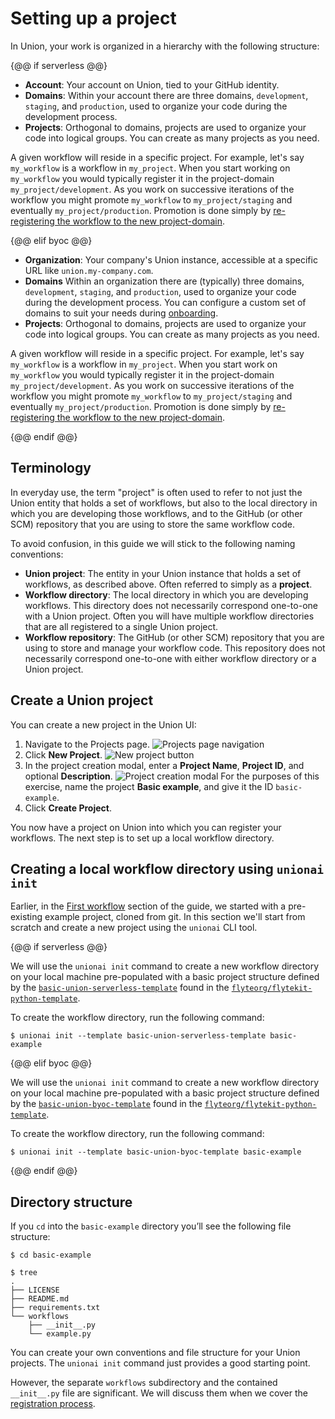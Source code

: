 # Setting up a project

In Union, your work is organized in a hierarchy with the following structure:

{@@ if serverless @@}

* **Account**: Your account on Union, tied to your GitHub identity.
* **Domains**: Within your account there are three domains, `development`, `staging`, and `production`, used to organize your code during the development process.
* **Projects**: Orthogonal to domains, projects are used to organize your code into logical groups. You can create as many projects as you need.

A given workflow will reside in a specific project. For example, let's say `my_workflow` is a workflow in `my_project`.
When you start working on `my_workflow` you would typically register it in the project-domain `my_project/development`.
As you work on successive iterations of the workflow you might promote `my_workflow` to `my_project/staging` and eventually  `my_project/production`.
Promotion is done simply by [re-registering the workflow to the new project-domain]().

{@@ elif byoc @@}

* **Organization**: Your company's Union instance, accessible at a specific URL like `union.my-company.com`.
* **Domains** Within an organization there are (typically) three domains, `development`, `staging`, and `production`, used to organize your code during the development process.
You can configure a custom set of domains to suit your needs during [onboarding](../data-plane-setup/configuring-your-data-plane).
* **Projects**: Orthogonal to domains, projects are used to organize your code into logical groups. You can create as many projects as you need.

A given workflow will reside in a specific project. For example, let's say `my_workflow` is a workflow in `my_project`.
When you start work on `my_workflow` you would typically register it in the project-domain `my_project/development`.
As you work on successive iterations of the workflow you might promote `my_workflow` to `my_project/staging` and eventually  `my_project/production`.
Promotion is done simply by [re-registering the workflow to the new project-domain]().

{@@ endif @@}

## Terminology

In everyday use, the term "project" is often used to refer to not just the Union entity that holds a set of workflows, but also to the local directory in which you are developing those workflows, and to the GitHub (or other SCM) repository that you are using to store the same workflow code.

To avoid confusion, in this guide we will stick to the following naming conventions:

* **Union project**: The entity in your Union instance that holds a set of workflows, as described above. Often referred to simply as a **project**.
* **Workflow directory**: The local directory in which you are developing workflows.
  This directory does not necessarily correspond one-to-one with a Union project.
  Often you will have multiple workflow directories that are all registered to a single Union project.
* **Workflow repository**: The GitHub (or other SCM) repository that you are using to store and manage your workflow code.
  This repository does not necessarily correspond one-to-one with either workflow directory or a Union project.

## Create a Union project

You can create a new project in the Union UI:

1. Navigate to the Projects page.
![Projects page navigation](/_static/images/projects-nav.png)
2. Click **New Project**.
![New project button](/_static/images/project-new-project-btn.png)
3. In the project creation modal, enter a **Project Name**, **Project ID**, and optional **Description**.
![Project creation modal](/_static/images/project-creation-modal.png)
For the purposes of this exercise, name the project **Basic example**, and give it the ID `basic-example`.
4. Click **Create Project**.

You now have a project on Union into which you can register your workflows.
The next step is to set up a local workflow directory.

## Creating a local workflow directory using `unionai init`

Earlier, in the [First workflow](../first-workflow/index) section of the guide, we started with a pre-existing example project, cloned from git.
In this section we'll start from scratch and create a new project using the `unionai` CLI tool.

{@@ if serverless @@}

We will use the `unionai init` command to create a new workflow directory on your local machine pre-populated with a basic project structure defined by the [`basic-union-serverless-template`](https://github.com/flyteorg/flytekit-python-template/tree/main/basic-union-serverless-template) found in the [`flyteorg/flytekit-python-template`](https://github.com/flyteorg/flytekit-python-template).

To create the workflow directory, run the following command:

```{code-block} shell
$ unionai init --template basic-union-serverless-template basic-example
```

{@@ elif byoc @@}

We will use the `unionai init` command to create a new workflow directory on your local machine pre-populated with a basic project structure defined by the [`basic-union-byoc-template`](https://github.com/flyteorg/flytekit-python-template/tree/main/basic-union-byoc-template) found in the [`flyteorg/flytekit-python-template`](https://github.com/flyteorg/flytekit-python-template).

To create the workflow directory, run the following command:

```{code-block} shell
$ unionai init --template basic-union-byoc-template basic-example
```

{@@ endif @@}

## Directory structure

If you `cd` into the `basic-example` directory you’ll see the following file structure:

```{code-block} shell
$ cd basic-example

$ tree
.
├── LICENSE
├── README.md
├── requirements.txt
└── workflows
    ├── __init__.py
    └── example.py
```

You can create your own conventions and file structure for your Union projects.
The `unionai init` command just provides a good starting point.

However, the separate `workflows` subdirectory and the contained `__init__.py` file are significant.
We will discuss them when we cover the [registration process]().
